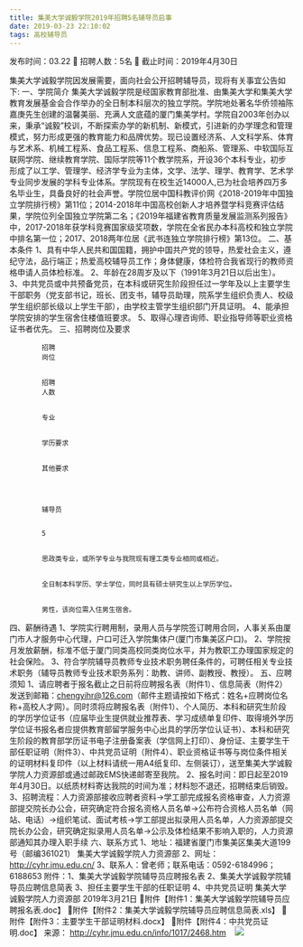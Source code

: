 ```yaml
---
title: 集美大学诚毅学院2019年招聘5名辅导员启事
date: 2019-03-23 22:10:02
tags: 高校辅导员
---
```

发布时间：03.22   🌟   招聘人数：5名   🌈   截止时间：2019年4月30日
<!-- more -->

集美大学诚毅学院因发展需要，面向社会公开招聘辅导员，现将有关事宜公告如下:
一、学院简介
集美大学诚毅学院是经国家教育部批准、由集美大学和集美大学教育发展基金会合作举办的全日制本科层次的独立学院。学院地处著名华侨领袖陈嘉庚先生创建的温馨美丽、充满人文底蕴的厦门集美学村。学院自2003年创办以来，秉承“诚毅”校训，不断探索办学的新机制、新模式，引进新的办学理念和管理模式，努力形成更强的教育能力和品牌优势。现已设置经济系、人文科学系、体育与艺术系、机械工程系、食品工程系、信息工程系、商船系、管理系、中软国际互联网学院、继续教育学院、国际学院等11个教学院系，开设36个本科专业，初步形成了以工学、管理学、经济学专业为主体，文学、法学、理学、教育学、艺术学专业同步发展的学科专业体系。学院现有在校生近14000人,已为社会培养四万多名毕业生，具备良好的社会声誉。学院位居中国科教评价网《2018-2019年中国独立学院排行榜》第11位；2014-2018年中国高校创新人才培养暨学科竞赛评估结果，学院位列全国独立学院第二名；《2019年福建省教育质量发展监测系列报告》中，2017-2018年获学科竞赛国家级奖项数，学院在全省民办本科高校和独立学院中排名第一位；2017、2018两年位居《武书连独立学院排行榜》第13位。
二、基本条件
1、具有中华人民共和国国籍，拥护中国共产党的领导，热爱社会主义，遵纪守法，品行端正；热爱高校辅导员工作；身体健康，体检符合我省现行的教师资格申请人员体检标准。
2、年龄在28周岁及以下（1991年3月21日以后出生）。
3、中共党员或中共预备党员，在本科或研究生阶段担任过一学年及以上主要学生干部职务（党支部书记，班长、团支书，辅导员助理，院系学生组织负责人、校级学生组织部长级以上学生干部），由学校主管学生组织部门开具证明。
4、能承担学院安排的学生宿舍住楼值班要求。
5、取得心理咨询师、职业指导师等职业资格证书者优先。
三、招聘岗位及要求


    
        
            
            招聘
            岗位
            
            
            招聘
            人数
            
            
            专业
            
            
            学历要求
            
            
            其他要求
            
        
        
            
            辅导员
            
            
            5
            
            
            思政类专业，或所学专业与我院现有理工类专业相同或相近。
            
            
            全日制本科学历、学士学位，同时具有硕士研究生以上学历学位。
            
            
            男性，该岗位需入住男生宿舍。
            
        
    


四、薪酬待遇
1、学院实行聘用制，录用人员与学院签订聘用合同，人事关系由厦门市人才服务中心代理，户口可迁入学院集体户(厦门市集美区户口)。
2、学院按月发放薪酬，标准不低于厦门同类高校同类岗位水平，并为教职工办理国家规定的社会保险。
3、符合学院辅导员教师专业技术职务聘任条件的，可聘任相关专业技术职务（辅导员教师专业技术职务系列：助教、讲师、副教授、教授）。
五、应聘须知
1、请应聘者于报名截止之日前将应聘报名表（附件1）、信息简表（附件2）发送到邮箱：chengyihr@126.com（邮件主题请按如下格式：姓名+应聘岗位名称+高校人才网）。同时须将应聘报名表（附件1）、个人简历、本科和研究生阶段的学历学位证书（应届毕业生提供就业推荐表、学习成绩单复印件、取得境外学历学位证书报名者应提供教育部留学服务中心出具的学历学位认证书）、本科和研究生阶段的教育部学历证书电子注册备案表（学信网上打印）、身份证、主要学生干部任职证明（附件3）、中共党员证明（附件4）、职业资格证书等与岗位条件相关的证明材料复印件（以上材料请统一用A4纸复印、左侧装订），送至集美大学诚毅学院人力资源部或通过邮政EMS快递邮寄至我院。
2、报名时间：即日起至2019年4月30日。以纸质材料寄达我院的时间为准；材料恕不退还，招聘结束后销毁。
3、招聘流程：人力资源部接收应聘者资料→学工部完成报名资格审查，人力资源部提交院长办公会，研究确定符合报名资格人员名单→公布符合资格人员名单（网站、电话）→组织笔试、面试考核→学工部提出拟录用人员名单，人力资源部提交院长办公会，研究确定拟录用人员名单→公示及体检结果不影响入职的，人力资源部通知其办理入职手续
六、联系方式
1、地址：福建省厦门市集美区集美大道199号（邮编361021）
集美大学诚毅学院人力资源部
2、网址：http://cyhr.jmu.edu.cn/
3、联系人：曾老师；联系电话：0592-6184996；6188653
附件：1、集美大学诚毅学院辅导员应聘报名表
2、集美大学诚毅学院辅导员应聘信息简表
3、担任主要学生干部的任职证明
4、中共党员证明
集美大学诚毅学院人力资源部
2019年3月21日
附件【附件1：集美大学诚毅学院辅导员应聘报名表.doc】
附件【附件2：集美大学诚毅学院辅导员应聘信息简表.xls】
附件【附件3：主要学生干部证明材料.docx】
附件【附件4：中共党员证明.doc】
来源：
http://cyhr.jmu.edu.cn/info/1017/2468.htm
 
 ![](https://cdn.weiweiblog.cn/20181015134814.png)